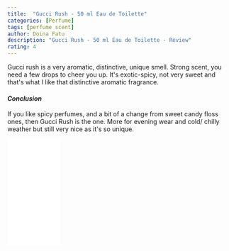 ```yaml
---
title:  "Gucci Rush - 50 ml Eau de Toilette"
categories: [Perfume]
tags: [perfume scent]
author: Doina Fatu
description: "Gucci Rush - 50 ml Eau de Toilette - Review"
rating: 4
---
```


Gucci rush is a very aromatic, distinctive, unique smell. Strong scent, you need a few drops to cheer you up.
It's exotic-spicy, not very sweet and that's what I like that distinctive aromatic fragrance.

<h4><em>Conclusion</em></h4>

If you like spicy perfumes, and a bit of a change from sweet candy floss ones, then Gucci Rush is the one.
More for evening wear and cold/ chilly weather but still very nice as it's so unique. 

<iframe style="width:120px;height:240px;" marginwidth="0" marginheight="0" scrolling="no" frameborder="0" src="//ws-eu.amazon-adsystem.com/widgets/q?ServiceVersion=20070822&OneJS=1&Operation=GetAdHtml&MarketPlace=GB&source=ss&ref=as_ss_li_til&ad_type=product_link&tracking_id=martindye21-21&language=en_GB&marketplace=amazon&region=GB&placement=B0009OAIHW&asins=B0009OAIHW&linkId=e21ee98972369b1ce43bc8140821c291&show_border=true&link_opens_in_new_window=true"></iframe>
